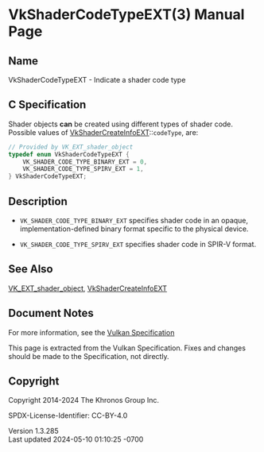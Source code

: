 # VkShaderCodeTypeEXT(3) Manual Page

## Name

VkShaderCodeTypeEXT - Indicate a shader code type



## <a href="#_c_specification" class="anchor"></a>C Specification

Shader objects **can** be created using different types of shader code.
Possible values of
[VkShaderCreateInfoEXT](https://registry.khronos.org/vulkan/specs/1.3-extensions/man/html/VkShaderCreateInfoEXT.html)::`codeType`, are:

``` c
// Provided by VK_EXT_shader_object
typedef enum VkShaderCodeTypeEXT {
    VK_SHADER_CODE_TYPE_BINARY_EXT = 0,
    VK_SHADER_CODE_TYPE_SPIRV_EXT = 1,
} VkShaderCodeTypeEXT;
```

## <a href="#_description" class="anchor"></a>Description

- `VK_SHADER_CODE_TYPE_BINARY_EXT` specifies shader code in an opaque,
  implementation-defined binary format specific to the physical device.

- `VK_SHADER_CODE_TYPE_SPIRV_EXT` specifies shader code in SPIR-V
  format.

## <a href="#_see_also" class="anchor"></a>See Also

[VK_EXT_shader_object](https://registry.khronos.org/vulkan/specs/1.3-extensions/man/html/VK_EXT_shader_object.html),
[VkShaderCreateInfoEXT](https://registry.khronos.org/vulkan/specs/1.3-extensions/man/html/VkShaderCreateInfoEXT.html)

## <a href="#_document_notes" class="anchor"></a>Document Notes

For more information, see the <a
href="https://registry.khronos.org/vulkan/specs/1.3-extensions/html/vkspec.html#VkShaderCodeTypeEXT"
target="_blank" rel="noopener">Vulkan Specification</a>

This page is extracted from the Vulkan Specification. Fixes and changes
should be made to the Specification, not directly.

## <a href="#_copyright" class="anchor"></a>Copyright

Copyright 2014-2024 The Khronos Group Inc.

SPDX-License-Identifier: CC-BY-4.0

Version 1.3.285  
Last updated 2024-05-10 01:10:25 -0700
